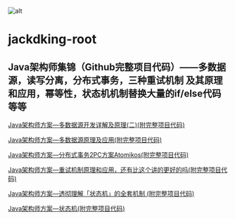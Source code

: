  ![alt](http://bittechblog.com/upload/2020/09/09lcf8rcngi7qogr80af33gcvs.gif)

# jackdking-root
 
## Java架构师集锦（Github完整项目代码）——多数据源，读写分离，分布式事务，三种重试机制 及其原理和应用，幂等性，状态机机制替换大量的if/else代码等等

<a href="http://bittechblog.com/article/multiple-datasource" target="_blank">Java架构师方案—多数据源开发详解及原理(二)(附完整项目代码)</a>

<a href="http://bittechblog.com/article/multidatasource" target="_blank">Java架构师方案—多数据源原理及应用(附完整项目代码)</a>
 
<a href="http://bittechblog.com/article/Atomikos" target="_blank">Java架构师方案—分布式事务2PC方案Atomikos(附完整项目代码)</a>
 
<a href="http://bittechblog.com/article/springboot-retry" target="_blank">Java架构师方案—重试机制原理和应用，还有比这个讲的更好的吗(附完整项目代码)</a>

<a href="http://bittechblog.com/article/springboot-statemachine1" target="_blank">Java架构师方案—透彻理解「状态机」的全套机制 (附完整项目代码)</a>
 
<a href="http://bittechblog.com/article/springboot-statemachine" target="_blank">Java架构师方案—状态机(附完整项目代码)</a>

